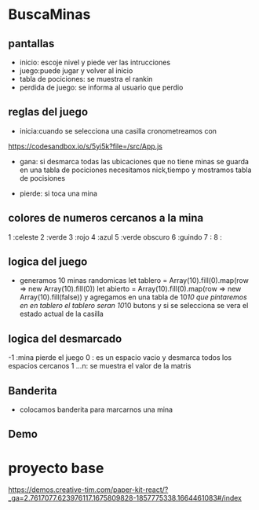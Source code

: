 # BuscaMinas
## pantallas

- inicio: escoje nivel y piede ver las intrucciones
- juego:puede jugar y volver al inicio
- tabla de pociciones: se muestra el rankin
- perdida de juego: se informa al usuario que perdio



## reglas del juego
- inicia:cuando se selecciona una casilla cronometreamos con


 https://codesandbox.io/s/5yi5k?file=/src/App.js

 
- gana: si desmarca todas las ubicaciones que no tiene minas se guarda en una tabla de pociciones necesitamos nick,tiempo y mostramos tabla de pocisiones

- pierde: si toca una mina



## colores de numeros cercanos a la mina
1 :celeste
2 :verde
3 :rojo
4 :azul
5 :verde obscuro
6 :guindo
7 :
8 :

## logica del juego
- generamos 10 minas randomicas 
let tablero = Array(10).fill(0).map(row => new Array(10).fill(0))
let abierto = Array(10).fill(0).map(row => new Array(10).fill(false))
y agregamos en una tabla de 10*10 que pintaremos en en tablero
el tablero seran 10*10 butons y si se selecciona se vera el estado actual de la casilla

## logica del desmarcado
-1 :mina pierde el juego
0 : es un espacio vacio y desmarca todos los espacios cercanos
1 ...n: se muestra el valor de la matris

## Banderita
- colocamos banderita para marcarnos una mina
## Demo

# proyecto base 
https://demos.creative-tim.com/paper-kit-react/?_ga=2.7617077.623976117.1675809828-1857775338.1664461083#/index
